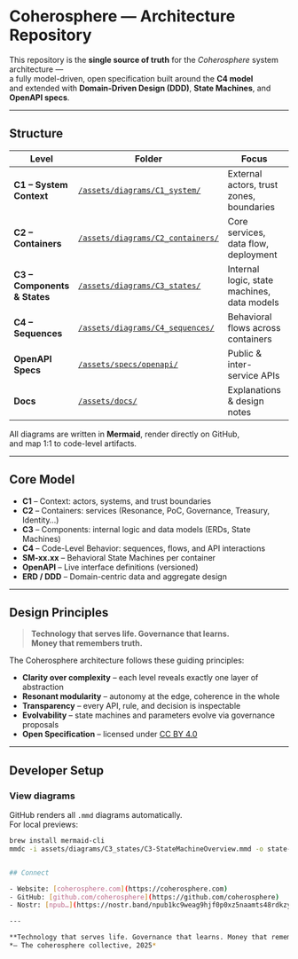 # Coherosphere — Architecture Repository

This repository is the **single source of truth** for the *Coherosphere* system architecture —  
a fully model-driven, open specification built around the **C4 model**  
and extended with **Domain-Driven Design (DDD)**, **State Machines**, and **OpenAPI specs**.

---

## Structure

| Level | Folder | Focus | Content |
|--------|---------|--------|----------|
| **C1 – System Context** | [`/assets/diagrams/C1_system/`](assets/diagrams/C1_system) | External actors, trust zones, boundaries | System, Stakeholders, Trust Boundaries |
| **C2 – Containers** | [`/assets/diagrams/C2_containers/`](assets/diagrams/C2_containers) | Core services, data flow, deployment | 12 core containers (C2-01…C2-12) |
| **C3 – Components & States** | [`/assets/diagrams/C3_states/`](assets/diagrams/C3_states) | Internal logic, state machines, data models | 16 state machines (SM-01.01…SM-10.02) |
| **C4 – Sequences** | [`/assets/diagrams/C4_sequences/`](assets/diagrams/C4_sequences) | Behavioral flows across containers | 30+ end-to-end flows (C4-01…C4-34) |
| **OpenAPI Specs** | [`/assets/specs/openapi/`](assets/specs/openapi) | Public & inter-service APIs | C2-01…C2-11 REST/gRPC/GraphQL definitions |
| **Docs** | [`/assets/docs/`](assets/docs) | Explanations & design notes | API Surface, Domain Model, Governance Rules |

All diagrams are written in **Mermaid**, render directly on GitHub,  
and map 1:1 to code-level artifacts.

---

## Core Model

- **C1** – Context: actors, systems, and trust boundaries  
- **C2** – Containers: services (Resonance, PoC, Governance, Treasury, Identity…)  
- **C3** – Components: internal logic and data models (ERDs, State Machines)  
- **C4** – Code-Level Behavior: sequences, flows, and API interactions  
- **SM-xx.xx** – Behavioral State Machines per container  
- **OpenAPI** – Live interface definitions (versioned)  
- **ERD / DDD** – Domain-centric data and aggregate design  

---

## Design Principles

> **Technology that serves life. Governance that learns.  
> Money that remembers truth.**

The Coherosphere architecture follows these guiding principles:

- **Clarity over complexity** – each level reveals exactly one layer of abstraction  
- **Resonant modularity** – autonomy at the edge, coherence in the whole  
- **Transparency** – every API, rule, and decision is inspectable  
- **Evolvability** – state machines and parameters evolve via governance proposals  
- **Open Specification** – licensed under [CC BY 4.0](https://creativecommons.org/licenses/by/4.0/)

---

## Developer Setup

### View diagrams
GitHub renders all `.mmd` diagrams automatically.  
For local previews:
```bash
brew install mermaid-cli
mmdc -i assets/diagrams/C3_states/C3-StateMachineOverview.mmd -o state-overview.svg


## Connect

- Website: [coherosphere.com](https://coherosphere.com)  
- GitHub: [github.com/coherosphere](https://github.com/coherosphere)  
- Nostr: [npub…](https://nostr.band/npub1kc9weag9hjf0p0xz5naamts48rdkzymucvrd9ws8ns7n4x3qq5gsljlnck)

---

**Technology that serves life. Governance that learns. Money that remembers truth.**  
*— The coherosphere collective, 2025*
